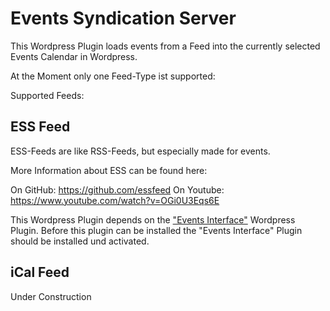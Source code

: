 # Events Syndication Server

This Wordpress Plugin loads events from a Feed into the currently selected Events Calendar in Wordpress.

At the Moment only one Feed-Type ist supported:

Supported Feeds:

## ESS Feed 
ESS-Feeds are like RSS-Feeds, but especially made for events.

More Information about ESS can be found here: 

On GitHub: https://github.com/essfeed
On Youtube: https://www.youtube.com/watch?v=OGi0U3Eqs6E

This Wordpress Plugin depends on the ["Events Interface"](https://github.com/kartevonmorgen/events-interface) Wordpress Plugin. Before this plugin can be installed the "Events Interface" Plugin should be installed und activated.

## iCal Feed 
Under Construction

